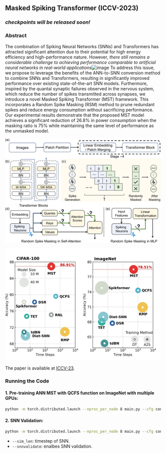 ## Masked Spiking Transformer (ICCV-2023)

### *checkpoints will be released soon!*

### Abstract
The combination of Spiking Neural Networks (SNNs) and Transformers has attracted significant attention due to their potential for high energy efficiency and high-performance nature. However, *there still remains a considerable challenge to achieving performance comparable to artificial neural networks in real-world applications*![image](https://github.com/bic-L/Masked-Spiking-Transformer/assets/141820457/a0cfdf34-2e53-496b-a468-fcb88638306b)
 To address this issue, we propose to leverage the benefits of the ANN-to-SNN conversion method to combine SNNs and Transformers, resulting in significantly improved performance over existing state-of-the-art SNN models. Furthermore, inspired by the quantal synaptic failures observed in the nervous system, which reduce the number of spikes transmitted across synapses, we introduce a novel Masked Spiking Transformer (MST) framework. This incorporates a Random Spike Masking (RSM) method to prune redundant spikes and reduce energy consumption without sacrificing performance. Our experimental results demonstrate that the proposed MST model achieves a significant reduction of 26.8% in power consumption when the masking ratio is 75% while maintaining the same level of performance as the unmasked model.

![Main Figure](figures/main.jpg)

![performance](figures/acc.jpg)

The paper is available at [ICCV-23](https://openaccess.thecvf.com/content/ICCV2023/html/Wang_Masked_Spiking_Transformer_ICCV_2023_paper.html). 
### Running the Code

#### 1. Pre-training ANN MST with QCFS function on ImageNet with multiple GPUs:
```bash
python -m torch.distributed.launch --nproc_per_node 8 main.py --cfg configs/mst/MST.yaml --batch-size 128
```

#### 2. SNN Validation:
```bash
python -m torch.distributed.launch --nproc_per_node 8 main.py --cfg configs/mst/MST.yaml --batch-size 128 --snnvalidate True --sim_len 128
```
- `--sim_len`: timestep of SNN.
- `--snnvalidate`: enalbes SNN validation.

